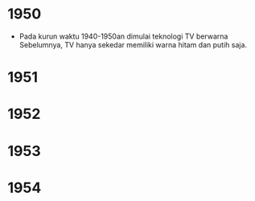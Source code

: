 # 1950
- Pada kurun waktu 1940-1950an dimulai teknologi TV berwarna
	Sebelumnya, TV hanya sekedar memiliki warna hitam dan putih saja.
# 1951
# 1952
# 1953
# 1954